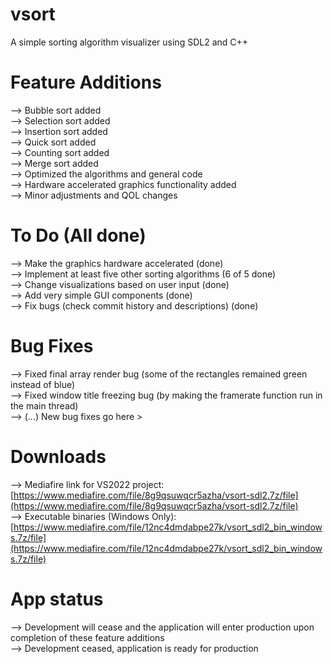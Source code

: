 # vsort
A simple sorting algorithm visualizer using SDL2 and C++

# Feature Additions
--> Bubble sort added <br>
--> Selection sort added <br>
--> Insertion sort added <br>
--> Quick sort added <br>
--> Counting sort added <br>
--> Merge sort added <br>
--> Optimized the algorithms and general code <br>
--> Hardware accelerated graphics functionality added <br>
--> Minor adjustments and QOL changes

# To Do (All done)
--> Make the graphics hardware accelerated (done) <br>
--> Implement at least five other sorting algorithms (6 of 5 done) <br>
--> Change visualizations based on user input (done) <br>
--> Add very simple GUI components (done) <br>
--> Fix bugs (check commit history and descriptions) (done)

# Bug Fixes
--> Fixed final array render bug (some of the rectangles remained green instead of blue) <br>
--> Fixed window title freezing bug (by making the framerate function run in the main thread) <br>
--> (...) New bug fixes go here > <br>

# Downloads
--> Mediafire link for VS2022 project: [https://www.mediafire.com/file/8g9qsuwqcr5azha/vsort-sdl2.7z/file](https://www.mediafire.com/file/8g9qsuwqcr5azha/vsort-sdl2.7z/file) <br>
--> Executable binaries (Windows Only): [https://www.mediafire.com/file/12nc4dmdabpe27k/vsort_sdl2_bin_windows.7z/file](https://www.mediafire.com/file/12nc4dmdabpe27k/vsort_sdl2_bin_windows.7z/file)

# App status
--> Development will cease and the application will enter production upon completion of these feature additions <br>
--> Development ceased, application is ready for production

